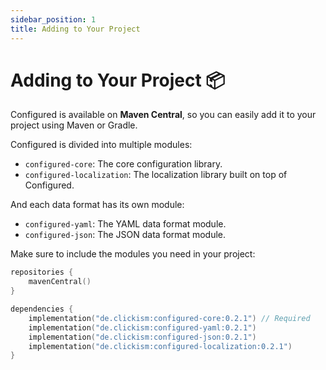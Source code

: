 ```yaml
---
sidebar_position: 1
title: Adding to Your Project
---
```

# Adding to Your Project 📦
Configured is available on **Maven Central**, so you can easily add it to your project
using Maven or Gradle.

Configured is divided into multiple modules:
- `configured-core`: The core configuration library.
- `configured-localization`: The localization library built on top of Configured.

And each data format has its own module:
- `configured-yaml`: The YAML data format module.
- `configured-json`: The JSON data format module.

Make sure to include the modules you need in your project:
```kotlin
repositories {
    mavenCentral()
}

dependencies {
    implementation("de.clickism:configured-core:0.2.1") // Required
    implementation("de.clickism:configured-yaml:0.2.1")
    implementation("de.clickism:configured-json:0.2.1")
    implementation("de.clickism:configured-localization:0.2.1")
}
```
